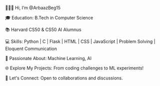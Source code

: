 🧑🏻‍💻 Hi, I’m @ArbaazBeg15
  
🎓 Education: B.Tech in Computer Science

📚 Harvard CS50 & CS50 AI Alumnus

💻 Skills: Python | C | Flask | HTML | CSS | JavaScript | Problem Solving | Eloquent Communication

🚀 Passionate About: Machine Learning, AI

🌐 Explore My Projects: From coding challenges to ML experiments!

🤝 Let's Connect: Open to collaborations and discussions.

<!---
ArbaazBeg15/ArbaazBeg15 is a ✨ special ✨ repository because its `README.md` (this file) appears on your GitHub profile.
You can click the Preview link to take a look at your changes.
--->
